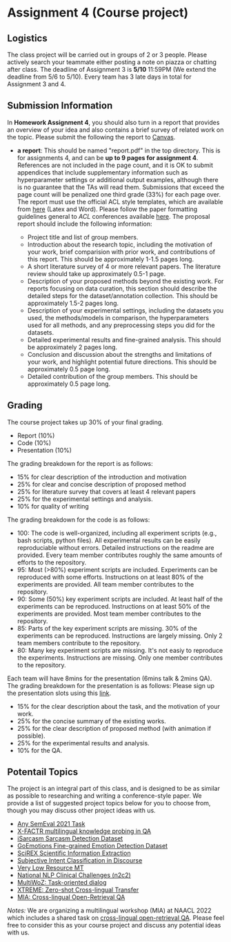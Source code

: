 # Assignment 4 (Course project)

## Logistics
The class project will be carried out in groups of 2 or 3 people. Please actively search your teammate either posting a note on piazza or chatting after class. The deadline of Assignment 3 is **5/10** 11:59PM (We extend the deadline from 5/6 to 5/10). Every team has 3 late days in total for Assignment 3 and 4.

## Submission Information
In **Homework Assignment 4**, you should also turn in a report that provides an overview of your idea and also contains a brief survey of related work on the topic. Please submit the following the report to [Canvas](https://canvas.wisc.edu/courses/292771/assignments).


- **a report**: This should be named "report.pdf" in the top directory. This is for assignments 4, and can be **up to 9 pages for assignment 4**. References are not included in the page count, and it is OK to submit appendices that include supplementary information such as hyperparameter settings or additional output examples, although there is no guarantee that the TAs will read them. Submissions that exceed the page count will be penalized one third grade (33%) for each page over. The report must use the official ACL style templates, which are available from [here](https://github.com/acl-org/acl-style-files) (Latex and Word). Please follow the paper formatting guidelines general to *ACL* conferences available [here](https://acl-org.github.io/ACLPUB/formatting.html). The proposal report should include the following information:

    - Project title and list of group members.
    - Introduction about the research topic, including the motivation of your work, brief comparision with prior work, and contributions of this report. This should be approximately 1-1.5 pages long.
    - A short literature survey of 4 or more relevant papers. The literature review should take up approximately 0.5-1 page.
    - Description of your proposed methods beyond the existing work. For reports focusing on data curation, this section should describe the detailed steps for the dataset/annotation collection. This should be approximately 1.5-2 pages long.
    - Description of your experimental settings, including the datasets you used, the methods/models in comparison, the hyperparameters used for all methods, and any preprocessing steps you did for the datasets.
    - Detailed experimental results and fine-grained analysis. This should be approximately 2 pages long.
    - Conclusion and discussion about the strengths and limitations of your work, and highlight potential future directions. This should be approximately 0.5 page long.
    - Detailed contribution of the group members. This should be approximately 0.5 page long.

## Grading
The course project takes up 30% of your final grading.
- Report (10%)
- Code (10%)
- Presentation (10%)

The grading breakdown for the report is as follows:
- 15% for clear description of the introduction and motivation
- 25% for clear and concise description of proposed method
- 25% for literature survey that covers at least 4 relevant papers
- 25% for the experimental settings and analysis.
- 10% for quality of writing

The grading breakdown for the code is as follows:
- 100: The code is well-organized, including all experiment scripts (e.g., bash scripts, python files). All experimental results can be easily reproduciable without errors. Detailed instructions on the readme are provided. Every team member contributes roughly the same amounts of efforts to the repository.
- 95: Most (>80%) experiment scripts are included. Experiments can be reproduced with some efforts. Instructions on at least 80% of the experiments are provided. All team member contributes to the repository.
- 90: Some (50%) key experiment scripts are included. At least half of the experiments can be reproduced. Instructions on at least 50% of the experiments are provided. Most team member contributes to the repository.
- 85: Parts of the key experiment scripts are missing. 30% of the experiments can be reproduced. Instructions are largely missing. Only 2 team members contribute to the repository.
- 80: Many key experiment scripts are missing. It's not easiy to reproduce the experiments. Instructions are missing. Only one member contributes to the repository.

Each team will have 8mins for the presentation (6mins talk & 2mins QA). The grading breakdown for the presentation is as follows:
Please sign up the presentation slots using this [link](https://docs.google.com/spreadsheets/d/1tBFH2NJc_0FpMrtg1iYR4VX9OB9fvQ_zI4GmURAiovw/edit?usp=sharing). 
- 15% for the clear description about the task, and the motivation of your work.
- 25% for the concise summary of the existing works.
- 25% for the clear description of proposed method (with animation if possible).
- 25% for the experimental results and analysis.
- 10% for the QA.

## Potentail Topics
The project is an integral part of this class, and is designed to be as similar as possible to researching and writing a conference-style paper. We provide a list of suggested project topics below for you to choose from, though you may discuss other project ideas with us.

- [Any SemEval 2021 Task](https://semeval.github.io/SemEval2021/tasks)
- [X-FACTR multilingual knowledge probing in QA](https://x-factr.github.io/)
- [iSarcasm Sarcasm Detection Dataset](https://github.com/silviu-oprea/iSarcasm)
- [GoEmotions Fine-grained Emotion Detection Dataset](https://github.com/google-research/google-research/tree/master/goemotions)
- [SciREX Scientific Information Extraction](https://github.com/allenai/SciREX)
- [Subjective Intent Classification in Discourse](https://github.com/elisaF/subjective_discourse)
- [Very Low Resource MT](http://statmt.org/wmt21/unsup_and_very_low_res.html)
- [National NLP Clinical Challenges (n2c2)](https://n2c2.dbmi.hms.harvard.edu/2022-track-2)
- [MultiWoZ: Task-oriented dialog](https://github.com/budzianowski/multiwoz)
- [XTREME: Zero-shot Cross-lingual Transfer](https://github.com/google-research/xtreme)
- [MIA: Cross-lingual Open-Retrieval QA](https://mia-workshop.github.io/shared_task.html)

*Notes:* We are organizing a multilingual workshop (MIA) at NAACL 2022 which includes a shared task on [cross-lingual open-retrieval QA](https://mia-workshop.github.io/shared_task.html). Please feel free to consider this as your course project and discuss any potential ideas with us.